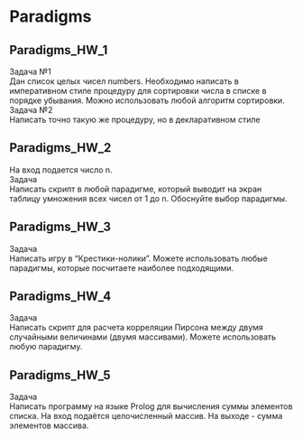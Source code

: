 # Paradigms

## Paradigms_HW_1
Задача №1\
Дан список целых чисел numbers. Необходимо написать в императивном стиле процедуру для
сортировки числа в списке в порядке убывания. Можно использовать любой алгоритм сортировки.\
Задача №2\
Написать точно такую же процедуру, но в декларативном стиле
## Paradigms_HW_2
На вход подается число n.\
Задача\
Написать скрипт в любой парадигме, который выводит на экран таблицу умножения всех чисел от 1 до n.
Обоснуйте выбор парадигмы.
## Paradigms_HW_3
Задача\
Написать игру в “Крестики-нолики”. Можете использовать
любые парадигмы, которые посчитаете наиболее
подходящими.
## Paradigms_HW_4
Задача\
Написать скрипт для расчета корреляции Пирсона между
двумя случайными величинами (двумя массивами). Можете
использовать любую парадигму.
## Paradigms_HW_5
Задача\
Написать программу на языке Prolog для вычисления суммы
элементов списка. На вход подаётся целочисленный массив.
На выходе - сумма элементов массива.

